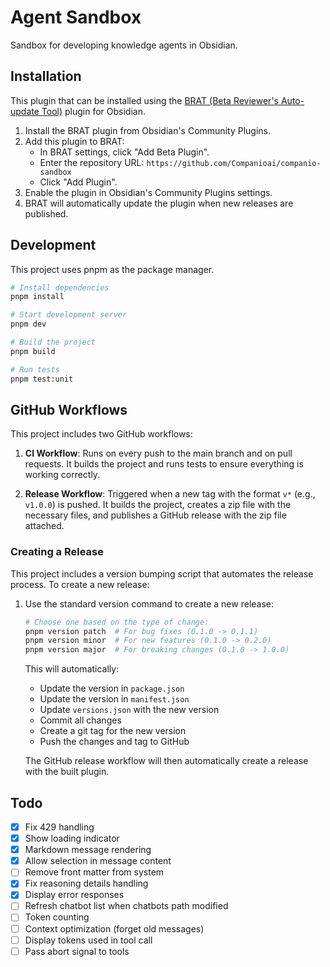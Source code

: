 # Agent Sandbox

Sandbox for developing knowledge agents in Obsidian.

## Installation

This plugin that can be installed using the [BRAT (Beta Reviewer's Auto-update Tool)](https://github.com/TfTHacker/obsidian42-brat) plugin for Obsidian.

1. Install the BRAT plugin from Obsidian's Community Plugins.
2. Add this plugin to BRAT:
   - In BRAT settings, click "Add Beta Plugin".
   - Enter the repository URL: `https://github.com/Companioai/companio-sandbox`
   - Click "Add Plugin".
3. Enable the plugin in Obsidian's Community Plugins settings.
4. BRAT will automatically update the plugin when new releases are published.

## Development

This project uses pnpm as the package manager.

```bash
# Install dependencies
pnpm install

# Start development server
pnpm dev

# Build the project
pnpm build

# Run tests
pnpm test:unit
```

## GitHub Workflows

This project includes two GitHub workflows:

1. **CI Workflow**: Runs on every push to the main branch and on pull requests. It builds the project and runs tests to ensure everything is working correctly.

2. **Release Workflow**: Triggered when a new tag with the format `v*` (e.g., `v1.0.0`) is pushed. It builds the project, creates a zip file with the necessary files, and publishes a GitHub release with the zip file attached.

### Creating a Release

This project includes a version bumping script that automates the release process. To create a new release:

1. Use the standard version command to create a new release:
   ```bash
   # Choose one based on the type of change:
   pnpm version patch  # For bug fixes (0.1.0 -> 0.1.1)
   pnpm version minor  # For new features (0.1.0 -> 0.2.0)
   pnpm version major  # For breaking changes (0.1.0 -> 1.0.0)
   ```

   This will automatically:
   - Update the version in `package.json`
   - Update the version in `manifest.json`
   - Update `versions.json` with the new version
   - Commit all changes
   - Create a git tag for the new version
   - Push the changes and tag to GitHub

   The GitHub release workflow will then automatically create a release with the built plugin.

## Todo

- [x] Fix 429 handling
- [x] Show loading indicator
- [x] Markdown message rendering
- [x] Allow selection in message content
- [ ] Remove front matter from system
- [x] Fix reasoning details handling
- [x] Display error responses
- [ ] Refresh chatbot list when chatbots path modified
- [ ] Token counting
- [ ] Context optimization (forget old messages)
- [ ] Display tokens used in tool call
- [ ] Pass abort signal to tools
